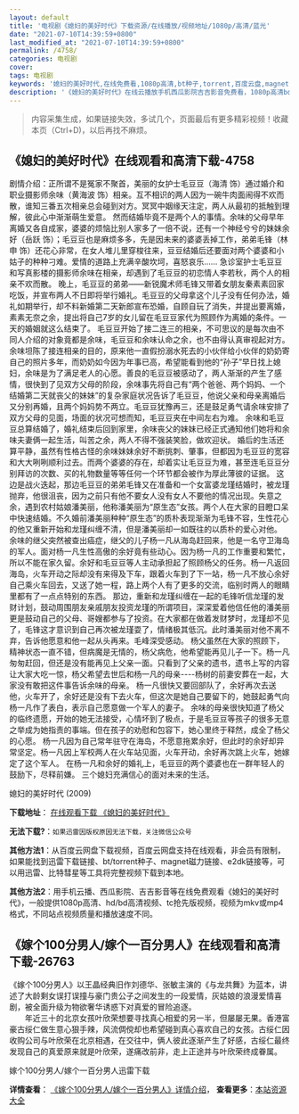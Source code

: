 ```yaml
---
layout: default
title: '电视剧《媳妇的美好时代》下载资源/在线播放/视频地址/1080p/高清/蓝光'
date: "2021-07-10T14:39:59+0800"
last_modified_at: "2021-07-10T14:39:59+0800"
permalink: /4758/
categories: 电视剧
cover:
tags: 电视剧
keywords: '媳妇的美好时代,在线免费看,1080p高清,bt种子,torrent,百度云盘,magnet,磁力链,迅雷下载资源'
description: '《媳妇的美好时代》在线云播放手机西瓜影院吉吉影音免费看，1080p高清bd/hd未删减完整版和tc抢先枪版，mkv/mp4格式，附带bt/torrent种子、magnet/磁力链、百度云盘、网盘资源迅雷下载链接'
---
```


>内容采集生成，如果链接失效，多试几个，页面最后有更多精彩视频！收藏本页（Ctrl+D)，以后再找不麻烦。


## 《媳妇的美好时代》在线观看和高清下载-4758

剧情介绍：正所谓不是冤家不聚首，美丽的女护士毛豆豆（海清 饰）通过婚介和职业摄影师余味（黄海波 饰）相亲。互不相识的两人因为一碗牛肉面闹得不欢而散，谁知三番五次相亲总会碰到对方。冥冥中姻缘天注定，两人从最初的抵触到理解，彼此心中渐渐萌生爱意。 然而结婚毕竟不是两个人的事情。余味的父母早年离婚又各自成家，婆婆的烦恼比别人家多了一倍不说，还有一个神经兮兮的妹妹余好（岳跃 饰）；毛豆豆也是麻烦多多，先是因未来的婆婆丢掉工作，弟弟毛锋（林申 饰）还花心非常，在女人堆儿里穿梭往来，豆豆结婚后还要面对两个婆婆和小姑子的种种刁难。爱情的道路上充满辛酸坎坷，喜怒哀乐……   急诊室护士毛豆豆和写真影楼的摄影师余味在相亲，却遇到了毛豆豆的初恋情人李若秋，两个人的相亲不欢而散。 晚上，毛豆豆的弟弟——新锐魔术师毛锋又带着女朋友秦素素回家吃饭，并宣布两人不日即将举行婚礼。毛豆豆的父母拿这个儿子没有任何办法，婚礼如期举行，却不料新婚第二天新郎宣布恐婚，自顾自玩了消失，并提出要离婚，素素无奈之余，提出将自己7岁的女儿留在毛豆豆家代为照顾作为离婚的条件。一天的婚姻就这么结束了。 毛豆豆开始了接二连三的相亲，不可思议的是每次由不同人介绍的对象竟都是余味，毛豆豆和余味认命之余，也不由得认真审视起对方。余味坦陈了接连相亲的目的，原来他一直假扮溺水死去的小伙伴给小伙伴的奶奶寄自己的照片多年，而奶奶如今因为年事已高，希望能看到他的“孙子”早日找上媳妇，余味是为了满足老人的心愿。善良的毛豆豆被感动了，两人渐渐的产生了感情，很快到了见双方父母的阶段，余味事先将自己有“两个爸爸、两个妈妈、一个结婚第二天就丧父的妹妹”的复杂家庭状况告诉了毛豆豆，他说父亲和母亲离婚后又分别再婚，且两个妈妈势不两立。毛豆豆犹豫再三，还是鼓足勇气请余味安排了双方父母的见面，场面的状况可想而知，毛豆豆夹在中间左右为难。 余味和毛豆豆总算结婚了，婚礼结束后回到家里，余味丧父的妹妹已经正式通知他们她将和余味夫妻俩一起生活，叫苦之余，两人不得不强装笑脸，做欢迎状。 婚后的生活还算平静，虽然有性格古怪的余味妹妹余好不断挑刺、肇事，但都因为毛豆豆的宽容和大大咧咧顺利过去。而两个婆婆的存在，却着实让毛豆豆为难，甚至连毛豆豆分别拜访的次数、买的礼物数量等等任何一个环节都会被作为厚此薄彼的证据。 这边是战火迭起，那边毛豆豆的弟弟毛锋又在准备和一个女富婆龙瑾结婚时，被龙瑾抛弃，他很沮丧，因为之前只有他不要女人没有女人不要他的情况出现。失意之余，遇到农村姑娘潘美丽，他称潘美丽为“原生态”女孩。两个人在大家的目瞪口呆中快速结婚。不久婚前潘美丽种种“原生态”的质朴表现渐渐为毛锋不容，生性花心的他又重新开始和龙瑾纠缠不清，但是潘美丽却一如既往的以质朴的爱心对他。 余味的继父突然被查出癌症，继父的儿子杨一凡从海岛赶回来，他是一名守卫海岛的军人。面对杨一凡生性高傲的余好竟有些动心。因为杨一凡的工作重要和繁忙，所以不能在家久留。余好和毛豆豆等人主动承担起了照顾杨父的任务。杨一凡返回海岛，火车开动之际却没有来得及下车，跟着火车到了下一站，杨一凡不放心余好自己乘火车回去，又送了她一程，路上两个人有了更多的交流，临别时两人的眼睛里都有了一点点特别的东西。 那边，重新和龙瑾纠缠在一起的毛锋听信龙瑾的发财计划，鼓动周围朋友亲戚朋友投资龙瑾的所谓项目，深深爱着他信任他的潘美丽更是鼓动自己的父母、哥嫂都参与了投资。在大家都在做着发财梦时，龙瑾却不见了，毛锋这才意识到自己再次被龙瑾耍了，情绪极其低沉。此时潘美丽对他不离不弃，告诉他愿意和他一起从头再来。毛峰深受感动。 杨父虽然在大家的照顾下，精神状态一直不错，但病魔是无情的，杨父病危，他希望能再见儿子一下。杨一凡匆匆赶回，但还是没有能再见上父亲一面。只看到了父亲的遗书，遗书上写的内容让大家大吃一惊，杨父希望去世后和杨一凡的母亲----杨树的前妻安葬在一起，大家没有敢把这件事告诉余味的母亲。 杨一凡很快又要回部队了，余好再次去送他，火车开了，余好还是没有下去火车，但这次是她自己要留下的，她鼓起勇气向杨一凡作了表白，表示自己愿意做一个军人的妻子。 余味的母亲很快知道了杨父的临终遗愿，开始的她无法接受，心情坏到了极点，于是毛豆豆等孩子的很多无意之举成为她指责的事端。但在孩子的劝慰和包容下，她心里终于释然，成全了杨父的心愿。 杨一凡因为自己常年驻守在海岛，不愿意拖累余好，但此时的余好却异常坚定。杨一凡因上军校两人在火车站见面，火车开动，余好再次跳上火车，她嫁定了这个军人。 在杨一凡和余好的婚礼上，毛豆豆的两个婆婆也在一群年轻人的鼓励下，尽释前嫌。 三个媳妇充满信心的面对未来的生活。


媳妇的美好时代 (2009)

**下载地址**： [在线观看下载 《媳妇的美好时代》](https://www.btbtdy.me/btdy/dy1134.html) 


**无法下载?**：`如果迅雷因版权原因无法下载，关注微信公众号 `

**其他方法1**：从百度云网盘下载视频，百度云网盘支持在线观看，非会员有限制，如果能找到迅雷下载链接、bt/torrent种子、magnet磁力链接、e2dk链接等，可以用迅雷、比特彗星等工具将完整视频下载到本地。

**其他方法2**：用手机云播、西瓜影院、吉吉影音等在线免费观看《媳妇的美好时代》，一般提供1080p高清、hd/bd高清视频、tc抢先版视频，视频为mkv或mp4格式，不同站点视频质量和播放速度不同。


## 《嫁个100分男人/嫁个一百分男人》在线观看和高清下载-26763

《嫁个100分男人》以王晶经典旧作刘德华、张敏主演的《与龙共舞》为蓝本，讲述了大龄剩女误打误撞与豪门贵公子之间发生的一段爱情，灰姑娘的浪漫爱情喜剧，被全面升级为物欲奢华诱惑下对真爱的冒险追逐。<br />　　年近三十的北京女孩叶欣荣想要寻找真心相爱的另一半，但屡屡无果。香港富豪古绥仁做生意心狠手辣，风流倜傥却也希望碰到真心喜欢自己的女孩。古绥仁因收购公司与叶欣荣在北京相遇，在交往中，俩人彼此逐渐产生了好感，古绥仁最终发现自己的真爱原来就是叶欣荣，遂痛改前非，走上正途并与叶欣荣终成眷属。


嫁个100分男人/嫁个一百分男人迅雷下载

**详情查看**： [《嫁个100分男人/嫁个一百分男人》详情介绍](/movie/26763/)， **查看更多**：[本站资源大全](/movie/t/all/)


